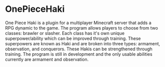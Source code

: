 # OnePieceHaki
One Piece Haki is a plugin for a multiplayer Minecraft server that adds a RPG dynamic to the game. The program allows players to choose from two classes: brawler or slasher. Each class has it's own unique superpower/ability which can be improved through training. These superpowers are known as Haki and are broken into three types: armament, observation, and conquerors. These Hakis can be strengthened through training. The program is still in development and the only usable abilities currently are armament and observation.
